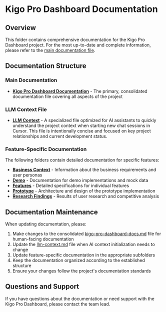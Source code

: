 # Kigo Pro Dashboard Documentation

## Overview

This folder contains comprehensive documentation for the Kigo Pro Dashboard project. For the most up-to-date and complete information, please refer to the [main documentation file](./kigo-pro-dashboard-docs.md).

## Documentation Structure

### Main Documentation

- [**Kigo Pro Dashboard Documentation**](./kigo-pro-dashboard-docs.md) - The primary, consolidated documentation file covering all aspects of the project

### LLM Context File

- [**LLM Context**](./llm-context.md) - A specialized file optimized for AI assistants to quickly understand the project context when starting new chat sessions in Cursor. This file is intentionally concise and focused on key project relationships and current development status.

### Feature-Specific Documentation

The following folders contain detailed documentation for specific features:

- [**Business Context**](./business-context/) - Information about the business requirements and user personas
- [**Demo**](./demo/) - Documentation for demo implementations and mock data
- [**Features**](./features/) - Detailed specifications for individual features
- [**Prototype**](./prototype/) - Architecture and design of the prototype implementation
- [**Research Findings**](./research-findings/) - Results of user research and competitive analysis

## Documentation Maintenance

When updating documentation, please:

1. Make changes to the consolidated [kigo-pro-dashboard-docs.md](./kigo-pro-dashboard-docs.md) file for human-facing documentation
2. Update the [llm-context.md](./llm-context.md) file when AI context initialization needs to change
3. Update feature-specific documentation in the appropriate subfolders
4. Keep the documentation organized according to the established structure
5. Ensure your changes follow the project's documentation standards

## Questions and Support

If you have questions about the documentation or need support with the Kigo Pro Dashboard, please contact the team lead. 